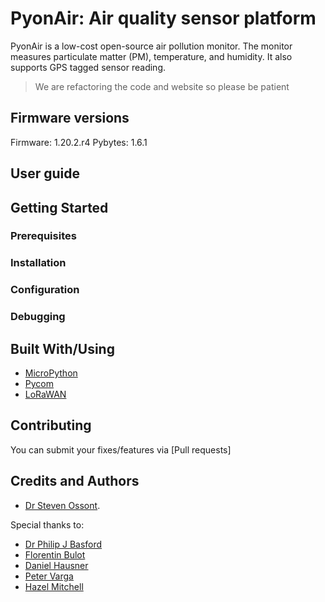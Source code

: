 # PyonAir: Air quality sensor platform

PyonAir is a low-cost open-source air pollution monitor. The monitor measures particulate matter (PM), temperature, and humidity. It also supports GPS tagged sensor reading.

> We are refactoring the code and website so please be patient 

## Firmware versions

Firmware: 1.20.2.r4
Pybytes: 1.6.1

## User guide
 


## Getting Started
 

### Prerequisites
 
### Installation
 

### Configuration
 
### Debugging
 

## Built With/Using

* [MicroPython](https://micropython.org/)
* [Pycom](https://pycom.io/)
* [LoRaWAN](https://www.thethingsnetwork.org/docs/lorawan/)

## Contributing

You can submit your fixes/features via [Pull requests] 

## Credits and Authors

* [Dr Steven Ossont](https://www.linkedin.com/in/sjj698/).

Special thanks to:

* [Dr Philip J Basford](https://www.southampton.ac.uk/engineering/about/staff/pjb1u12.page)
* [Florentin Bulot](https://www.southampton.ac.uk/smmi/about/our_students/florentin-bulot.page)
* [Daniel Hausner](https://github.com/danhaus)
* [Peter Varga](https://github.com/pe-varga)
* [Hazel Mitchell](https://github.com/CeruleanMars)


